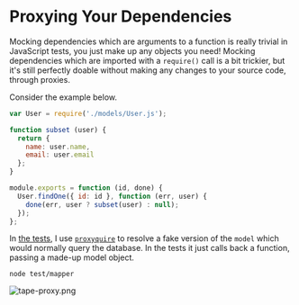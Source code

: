# Proxying Your Dependencies

Mocking dependencies which are arguments to a function is really trivial in JavaScript tests, you just make up any objects you need! Mocking dependencies which are imported with a `require()` call is a bit trickier, but it's still perfectly doable without making any changes to your source code, through proxies.

Consider the example below.

```js
var User = require('./models/User.js');

function subset (user) {
  return {
    name: user.name,
    email: user.email
  };
}

module.exports = function (id, done) {
  User.findOne({ id: id }, function (err, user) {
    done(err, user ? subset(user) : null);
  });
};
```

In [the tests][2], I use [`proxyquire`][3] to resolve a fake version of the `model` which would normally query the database. In the tests it just calls back a function, passing a made-up model object.

```shell
node test/mapper
```

![tape-proxy.png][1]

[1]: https://raw.github.com/bevacqua/buildfirst/master/images/tape-proxy.png "Mocking with proxyquire"
[2]: https://github.com/bevacqua/buildfirst/blob/master/ch08/05_proxying-your-dependencies/test/mapper.js
[3]: https://github.com/thlorenz/proxyquire
